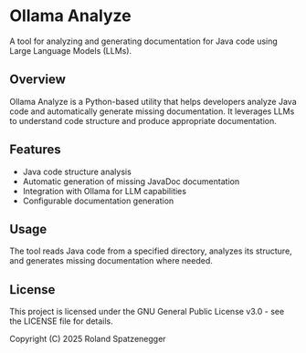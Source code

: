 # Ollama Analyze

A tool for analyzing and generating documentation for Java code using Large Language Models (LLMs).

## Overview

Ollama Analyze is a Python-based utility that helps developers analyze Java code and automatically generate missing documentation. It leverages LLMs to understand code structure and produce appropriate documentation.

## Features

- Java code structure analysis
- Automatic generation of missing JavaDoc documentation
- Integration with Ollama for LLM capabilities
- Configurable documentation generation

## Usage

The tool reads Java code from a specified directory, analyzes its structure, and generates missing documentation where needed.

## License

This project is licensed under the GNU General Public License v3.0 - see the LICENSE file for details.

Copyright (C) 2025 Roland Spatzenegger